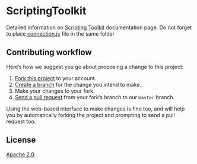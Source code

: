 # ScriptingToolkit

Detailed information on [Scripting Toolkit][Scripting Toolkit] documentation page.
Do not forget to place [connection.js][connection.js] file in the same folder

## Contributing workflow

Here’s how we suggest you go about proposing a change to this project:

1. [Fork this project][fork] to your account.
2. [Create a branch][branch] for the change you intend to make.
3. Make your changes to your fork.
4. [Send a pull request][pr] from your fork’s branch to our `master` branch.

Using the web-based interface to make changes is fine too, and will help you
by automatically forking the project and prompting to send a pull request too.

[fork]: https://help.github.com/articles/fork-a-repo/
[branch]: https://help.github.com/articles/creating-and-deleting-branches-within-your-repository
[pr]: https://help.github.com/articles/using-pull-requests/
[Scripting Toolkit]: https://www.adminbooster.com/tool/scripting-toolkit
[connection.js]: https://na10.salesforce.com/soap/ajax/28.0/connection.js

## License

[Apache 2.0](./LICENSE).
